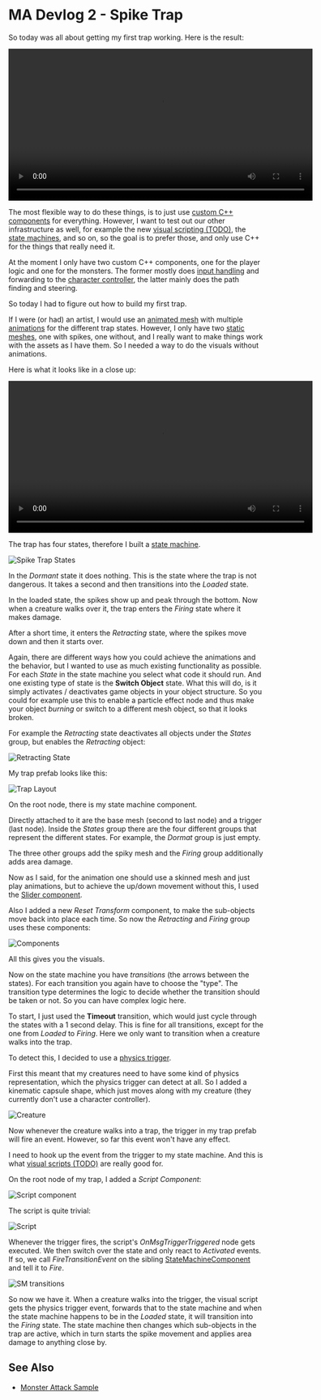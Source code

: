 # MA Devlog 2 - Spike Trap

So today was all about getting my first trap working. Here is the result:

<video src="media/devlog2/ma-dl2-Spike_Trap.mp4" width=600 controls></video>

The most flexible way to do these things, is to just use [custom C++ components](../../docs/custom-code/cpp/custom-cpp-component.md) for everything. However, I want to test out our other infrastructure as well, for example the new [visual scripting (TODO)](../../docs/custom-code/visual-script/visual-script-overview.md), the [state machines](../../docs/ai/state-machine-asset.md), and so on, so the goal is to prefer those, and only use C++ for the things that really need it.

At the moment I only have two custom C++ components, one for the player logic and one for the monsters. The former mostly does [input handling](../../docs/input/input-overview.md) and forwarding to the [character controller](../../docs/physics/jolt/special/jolt-character-controller.md), the latter mainly does the path finding and steering.

So today I had to figure out how to build my first trap.

If I were (or had) an artist, I would use an [animated mesh](../../docs/animation/skeletal-animation/animated-mesh-asset.md) with multiple [animations](../../docs/animation/skeletal-animation/animation-clip-asset.md) for the different trap states. However, I only have two [static meshes](../../docs/graphics/meshes/mesh-asset.md), one with spikes, one without, and I really want to make things work with the assets as I have them. So I needed a way to do the visuals without animations.

Here is what it looks like in a close up:

<video src="media/devlog2/ma-dl2-SpikeTrapAnim.mp4" width=600 controls></video>

The trap has four states, therefore I built a [state machine](../../docs/ai/state-machine-asset.md).

![Spike Trap States](media/devlog2/ma-dl2-image1.png)

In the *Dormant* state it does nothing. This is the state where the trap is not dangerous. It takes a second and then transitions into the *Loaded* state.

In the loaded state, the spikes show up and peak through the bottom. Now when a creature walks over it, the trap enters the *Firing* state where it makes damage.

After a short time, it enters the *Retracting* state, where the spikes move down and then it starts over.

Again, there are different ways how you could achieve the animations and the behavior, but I wanted to use as much existing functionality as possible. For each *State* in the state machine you select what code it should run. And one existing type of state is the **Switch Object** state. What this will do, is it simply activates / deactivates game objects in your object structure. So you could for example use this to enable a particle effect node and thus make your object *burning* or switch to a different mesh object, so that it looks broken.

For example the *Retracting* state deactivates all objects under the *States* group, but enables the *Retracting* object:

![Retracting State](media/devlog2/ma-dl2-image2.png)

My trap prefab looks like this:

![Trap Layout](media/devlog2/ma-dl2-image3.png)

On the root node, there is my state machine component.

Directly attached to it are the base mesh (second to last node) and a trigger (last node). Inside the *States* group there are the four different groups that represent the different states. For example, the *Dormat* group is just empty.

The three other groups add the spiky mesh and the *Firing* group additionally adds area damage.

Now as I said, for the animation one should use a skinned mesh and just play animations, but to achieve the up/down movement without this, I used the [Slider component](../../docs/animation/property-animation/slider-component.md).

Also I added a new *Reset Transform* component, to make the sub-objects move back into place each time. So now the *Retracting* and *Firing* group uses these components:

![Components](media/devlog2/ma-dl2-image4.png)

All this gives you the visuals.

Now on the state machine you have *transitions* (the arrows between the states). For each transition you again have to choose the "type". The transition type determines the logic to decide whether the transition should be taken or not. So you can have complex logic here.

To start, I just used the **Timeout** transition, which would just cycle through the states with a 1 second delay.
This is fine for all transitions, except for the one from *Loaded* to *Firing*. Here we only want to transition when a creature walks into the trap.

To detect this, I decided to use a [physics trigger](../../docs/physics/jolt/actors/jolt-trigger-component.md).

First this meant that my creatures need to have some kind of physics representation, which the physics trigger can detect at all. So I added a kinematic capsule shape, which just moves along with my creature (they currently don't use a character controller).

![Creature](media/devlog2/ma-dl2-image5.png)

Now whenever the creature walks into a trap, the trigger in my trap prefab will fire an event. However, so far this event won't have any effect.

I need to hook up the event from the trigger to my state machine. And this is what [visual scripts (TODO)](../../docs/custom-code/visual-script/visual-script-overview.md) are really good for.

On the root node of my trap, I added a *Script Component*:

![Script component](media/devlog2/ma-dl2-image6.png)

The script is quite trivial:

![Script](media/devlog2/ma-dl2-image7.png)

Whenever the trigger fires, the script's *OnMsgTriggerTriggered* node gets executed. We then switch over the state and only react to *Activated* events. If so, we call *FireTransitionEvent* on the sibling [StateMachineComponent](../../docs/ai/state-machine-component.md) and tell it to *Fire*.

![SM transitions](media/devlog2/ma-dl2-image8.png)

So now we have it. When a creature walks into the trigger, the visual script gets the physics trigger event, forwards that to the state machine and when the state machine happens to be in the *Loaded* state, it will transition into the *Firing* state. The state machine then changes which sub-objects in the trap are active, which in turn starts the spike movement and applies area damage to anything close by.

## See Also

* [Monster Attack Sample](monster-attack.md)